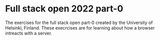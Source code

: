 # Full stack open 2022 part-0

The exercises for the full stack open part-0 created by the University of Helsinki, Finland. These execrcises are for learning about how a browser intreacts with a server.
